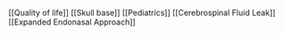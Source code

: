 [[Quality of life]]
[[Skull base]]
[[Pediatrics]]
[[Cerebrospinal Fluid Leak]]
[[Expanded Endonasal Approach]]
